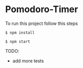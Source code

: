 # Pomodoro-Timer

To run this project follow this steps

`$ npm install`

`$ npm start`

TODO:
 - add more tests